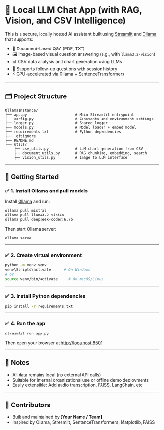 # 🧠 Local LLM Chat App (with RAG, Vision, and CSV Intelligence)

This is a secure, locally hosted AI assistant built using [Streamlit](https://streamlit.io/) and [Ollama](https://ollama.com/) that supports:

- 📄 Document-based Q&A (PDF, TXT)
- 🖼 Image-based visual question answering (e.g., with `llama3.2-vision`)
- 📊 CSV data analysis and chart generation using LLMs
- 🔁 Supports follow-up questions with session history
- ⚡️ GPU-accelerated via Ollama + SentenceTransformers

---

## 🗂 Project Structure

```
OllamaInstance/
├── app.py                      # Main Streamlit entrypoint
├── config.py                   # Constants and environment settings
├── logger.py                   # Shared logger
├── models.py                   # Model loader + embed model
├── requirements.txt            # Python dependencies
├── .gitignore
├── README.md
└── utils/
    ├── csv_utils.py            # LLM chart generation from CSV
    ├── document_utils.py       # RAG chunking, embedding, search
    ├── vision_utils.py         # Image to LLM interface
```

---

## 🚀 Getting Started

### ✅ 1. Install Ollama and pull models

Install [Ollama](https://ollama.com) and run:

```bash
ollama pull mistral
ollama pull llama3.2-vision
ollama pull deepseek-coder:6.7b
```

Then start Ollama server:
```bash
ollama serve
```

---

### ✅ 2. Create virtual environment

```bash
python -m venv venv
venv\Scripts\activate      # On Windows
# or
source venv/bin/activate     # On macOS/Linux
```

---

### ✅ 3. Install Python dependencies

```bash
pip install -r requirements.txt
```

---

### ✅ 4. Run the app

```bash
streamlit run app.py
```

Then open your browser at [http://localhost:8501](http://localhost:8501)

---

## 🔐 Notes

- All data remains local (no external API calls)
- Suitable for internal organizational use or offline demo deployments
- Easily extensible: Add audio transcription, FAISS, LangChain, etc.

---

## 🤝 Contributors

- Built and maintained by **[Your Name / Team]**
- Inspired by Ollama, Streamlit, SentenceTransformers, Matplotlib, FAISS